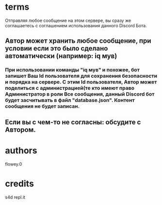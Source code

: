 # terms
Отправляя любое сообщение на этом сервере, вы сразу же соглашаетесь с соглашением использования данного Discord Бота.
## Автор может хранить любое сообщение, при условии если это было сделано автоматически (например: iq мув)
### При использовании команды "iq мув" и похожее, бот запишет Ваш Id пользователя для сохранения безопасности и порядка на сервере. С этим Id пользователя, Автор может поделиться с администрацией(те кто имеют право Администратор в роли Все сообщения, данный Discord бот будет засчитывать в файл "database.json". Контент сообщения не будет записан.
## Если вы с чем-то не согласны: обсудите с Автором.

# authors
flowey.0

# credits
s4d
repl.it
